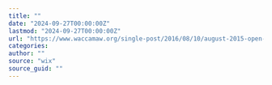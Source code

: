 ```yaml
---
title: ""
date: "2024-09-27T00:00:00Z"
lastmod: "2024-09-27T00:00:00Z"
url: "https://www.waccamaw.org/single-post/2016/08/10/august-2015-open-meeting-summary-08072015"
categories:
author: ""
source: "wix"
source_guid: ""
---
```




